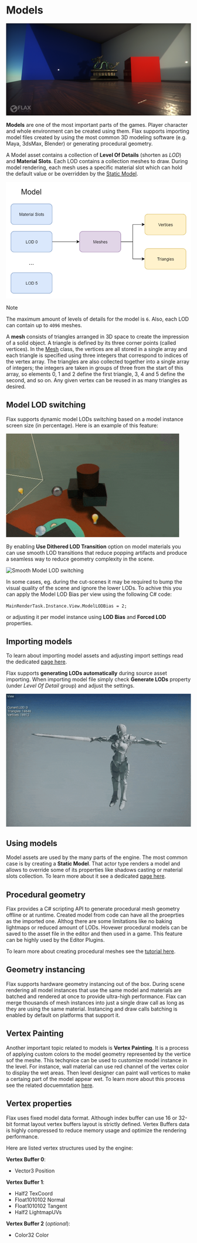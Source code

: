 # Models

![Models](media/title.png)

**Models** are one of the most important parts of the games. Player character and whole environment can be created using them. Flax supports importing model files created by using the most common 3D modeling software (e.g. Maya, 3dsMax, Blender) or generating procedural geometry.

A Model asset contains a collection of **Level Of Details** (shorten as *LOD*) and **Material Slots**. Each LOD contains a collection meshes to draw. During model rendering, each mesh uses a specific material slot which can hold the default value or be overridden by the [Static Model](static-model.md).

![Model Design](media/ModelDesign.png)

> [!Note]
> The maximum amount of levels of details for the model is `6`. Also, each LOD can contain up to `4096` meshes.

A **mesh** consists of triangles arranged in 3D space to create the impression of a solid object. A triangle is defined by its three corner points (called vertices). In the [Mesh](http://docs.flaxengine.com/api/FlaxEngine.Mesh.html) class, the vertices are all stored in a single array and each triangle is specified using three integers that correspond to indices of the vertex array. The triangles are also collected together into a single array of integers; the integers are taken in groups of three from the start of this array, so elements 0, 1 and 2 define the first triangle, 3, 4 and 5 define the second, and so on. Any given vertex can be reused in as many triangles as desired.

## Model LOD switching

Flax supports dynamic model LODs switching based on a model instance screen size (in percentage). Here is an example of this feature:

![Model LOD switching](media/model_lods_switching.gif)

By enabling **Use Dithered LOD Transition** option on model materials you can use smooth LOD transitions that reduce popping artifacts and produce a seamless way to reduce geometry complexity in the scene.

![Smooth Model LOD switching](media/lod_transition.gif)

In some cases, eg. during the cut-scenes it may be required to bump the visual quality of the scene and ignore the lower LODs. To achive this you can apply the Model LOD Bias per view using the following C# code:

``
MainRenderTask.Instance.View.ModelLODBias = 2;
``

or adjusting it per model instance using **LOD Bias** and **Forced LOD** properties.

## Importing models

To learn about importing model assets and adjusting import settings read the dedicated [page here](import.md).

Flax supports **generating LODs automatically** during source asset importing. When importing model file simply check **Generate LODs** property (under *Level Of Detail* group) and adjust the settings.

![Automatic Model LOD](media/automatic-model-lod.gif)

## Using models

Model assets are used by the many parts of the engine. The most common case is by creating a **Static Model**. That actor type renders a model and allows to override some of its properties like shadows casting or material slots collection. To learn more about it see a dedicated [page here](static-model.md).

## Procedural geometry

Flax provides a C# scripting API to generate procedural mesh geometry offline or at runtime.
Created model from code can have all the proeprties as the imported one. Althog there are some limitations like no baking lightmaps or reduced amount of LODs. Hovewer procedural models can be saved to the asset file in the editor and then used in a game. This feature can be highly used by the Editor Plugins.

To learn more about creating procedural meshes see the [tutorial here](generate-model.md).

## Geometry instancing

Flax supports hardware geometry instancing out of the box. During scene rendering all model instances that use the same model and materials are batched and rendered at once to provide ultra-high performance. Flax can merge thousands of mesh instances into just a single draw call as long as they are using the same material. Instancing and draw calls batching is enabled by default on platforms that support it.

## Vertex Painting

Another important topic related to models is **Vertex Painting**. It is a process of applying custom colors to the model geometry represented by the vertice sof the meshe. This techqnice can be used to customize model instance in the level. For instance, wall material can use red channel of the vertex color to display the wet areas. Then level designer can paint wall vertices to make a certaing part of the model appear wet. To learn more about this process see the related docuemntation [here](vertex-painting.md).

## Vertex properties

Flax uses fixed model data format. Although index buffer can use 16 or 32-bit format layout vertex buffers layout is strictly defined. Vertex Buffers data is highly compressed to reduce memory usage and optimize the rendering performance.

Here are listed vertex structures used by the engine:

**Vertex Buffer 0**:
* Vector3 Position

**Vertex Buffer 1**:
* Half2 TexCoord
* Float1010102 Normal
* Float1010102 Tangent
* Half2 LightmapUVs

**Vertex Buffer 2** (*optional*):
* Color32 Color




